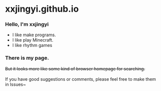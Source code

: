 # xxjingyi.github.io
### Hello, I'm xxjingyi
- I like make programs.
- I like play Minecraft.
- I like rhythm games 
### There is my page.
~~But it looks more like some kind of browser homepage for searching.~~<br><br>If you have good suggestions or comments, please feel free to make them in Issues~
